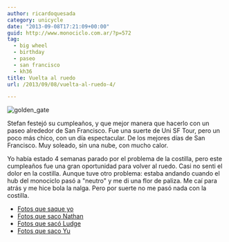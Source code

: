 ```yaml
---
author: ricardoquesada
category: unicycle
date: "2013-09-08T17:21:09+00:00"
guid: http://www.monociclo.com.ar/?p=572
tag:
  - big wheel
  - birthday
  - paseo
  - san francisco
  - kh36
title: Vuelta al ruedo
url: /2013/09/08/vuelta-al-ruedo-4/

---
```

![golden_gate](/images/vuelta-al-ruedo-3-golden-gate.jpg)

Stefan festejó su cumpleaños, y que mejor manera que hacerlo con un paseo alrededor de San Francisco.
Fue una suerte de Uni SF Tour, pero un poco más chico, con un día espectacular. De los mejores días de San Francisco.
Muy soleado, sin una nube, con mucho calor.

Yo había estado 4 semanas parado por el problema de la costilla, pero este cumpleaños fue una gran oportunidad para volver al ruedo.
Casi no senti el dolor en la costilla.
Aunque tuve otro problema: estaba andando cuando el hub del monociclo pasó a "neutro" y me di una flor de paliza.
Me caí para atrás y me hice bola la nalga. Pero por suerte no me pasó nada con la costilla.

- [Fotos que saque yo](https://photos.app.goo.gl/tsmkpLVTtz2fGDeQ6)
- [Fotos que saco Nathan](http://nhoover.smugmug.com/Unicycling/Coker-Rides/Stefans-Birthday-SF-Uni-Tour)
- [Fotos que sacó Ludge](http://www.flickr.com/photos/82163274@N02/sets/72157635463513762/)
- [Fotos que saco Yu](http://telek.smugmug.com/Weekend-Trips/2013/Stefans-B-day-Uni-Tour-Sept-7/31779119_9XwDjL#!i=2756300185&k=z9Nzx9S)
